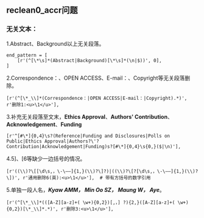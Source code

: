 ## reclean0_accr问题
### 无关文本：
1.Abstract、Background以上无关段落。
```
end_pattern = [
    [r'(^[\*\s]*(Abstract|Background)[\*\s]*(\n|$))', 0],
]
```

2.Correspondence：、OPEN ACCESS、E-mail：、Copyright等无关段落删除。
```
[r'(^[\*_\\]*(Correspondence：|OPEN ACCESS|E-mail：|Copyright).*)', r'删除1:<u>\1</u>'],
```

3.补充无关段落至文末，**Ethics Approval**、**Authors' Contribution**、**Acknowledgement**、**Funding**
```
[r'^[#\*]{0,4}\s?(Reference|Funding and Disclosures|Polls on Public|Ethics Approval|Authors?\'? Contribution|Acknowledgement|Funding)s?[#\*]{0,4}\s{0,}($|\n)'],
```


4.5\]、\[6等缺少一边括号的情况。
```
[r'((\\)?\[[\d\s,，\-\–—]{1,}(\\)?\]?)|((\\)?\[?[\d\s,，\-\–—]{1,}(\\)?\])', r'通用删除6(英):<u>\1</u>'],  # 带有方括号的数字引用
```

5.单独一段人名，**_Kyaw AMM， Min Oo SZ， Maung W， Aye_**。
```
[r'(^[\*_\\]*(([A-Z][a-z]+( \w+){0,2})[,，] ?){2,}([A-Z][a-z]+( \w+){0,2})[\*_\\]*.*)', r'删除3:<u>\1</u>'],
```

